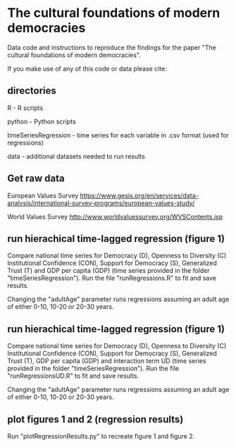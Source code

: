 # The cultural foundations of modern democracies

Data code and instructions to reproduce the findings for the paper "The cultural foundations of modern democracies".

If you make use of any of this code or data please cite: <insert citation>

## directories
R - R scripts

python - Python scripts

timeSeriesRegression - time series for each variable in .csv format (used for regressions)

data - additional datasets needed to run results


## Get raw data
European Values Survey https://www.gesis.org/en/services/data-analysis/international-survey-programs/european-values-study/

World Values Survey http://www.worldvaluessurvey.org/WVSContents.jsp


## run hierachical time-lagged regression (figure 1)

Compare national time series for Democracy (D), Openness to Diversity  (C) Institutional Confidence (CON), Support for Democracy (S), Generalized Trust (T) and GDP per capita (GDP) (time series provided in the folder "timeSeriesRegression"). Run the file "runRegressions.R" to fit and save results.

Changing the "adultAge" parameter runs regressions assuming an adult age of either 0-10, 10-20 or 20-30 years.  

## run hierachical time-lagged regression (figure 1)

Compare national time series for Democracy (D), Openness to Diversity  (C) Institutional Confidence (CON), Support for Democracy (S), Generalized Trust (T), GDP per capita (GDP) and interaction term UD (time series provided in the folder "timeSeriesRegression"). Run the file "runRegressionsUD.R" to fit and save results.

Changing the "adultAge" parameter runs regressions assuming an adult age of either 0-10, 10-20 or 20-30 years.  

## plot figures 1 and 2 (regression results) 

Run "plotRegressionResults.py" to recreate figure 1 and figure 2.  
